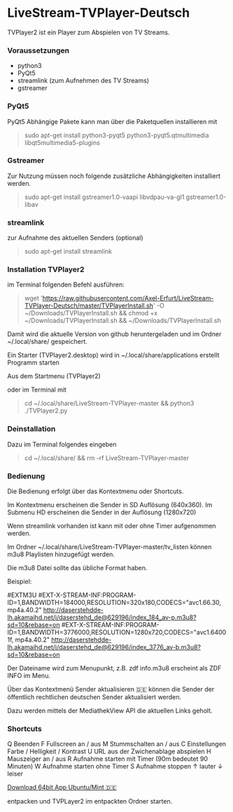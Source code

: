 # LiveStream-TVPlayer-Deutsch

TVPlayer2 ist ein Player zum Abspielen von TV Streams.

### Voraussetzungen

- python3
- PyQt5
- streamlink (zum Aufnehmen des TV Streams)
- gstreamer

### PyQt5

PyQt5 Abhängige Pakete kann man über die Paketquellen installieren mit

> sudo apt-get install python3-pyqt5 python3-pyqt5.qtmultimedia libqt5multimedia5-plugins  

### Gstreamer

Zur Nutzung müssen noch folgende zusätzliche Abhängigkeiten installiert werden.

> sudo apt-get install gstreamer1.0-vaapi libvdpau-va-gl1 gstreamer1.0-libav 

### streamlink

zur Aufnahme des aktuellen Senders (optional)

> sudo apt-get install streamlink 

### Installation TVPlayer2

im Terminal folgenden Befehl ausführen:

> wget 'https://raw.githubusercontent.com/Axel-Erfurt/LiveStream-TVPlayer-Deutsch/master/TVPlayerInstall.sh' -O ~/Downloads/TVPlayerInstall.sh && chmod +x ~/Downloads/TVPlayerInstall.sh && ~/Downloads/TVPlayerInstall.sh

Damit wird die aktuelle Version von github heruntergeladen und im Ordner ~/.local/share/ gespeichert.

Ein Starter (TVPlayer2.desktop) wird in ~/.local/share/applications erstellt
Programm starten

Aus dem Startmenu (TVPlayer2)

oder im Terminal mit

> cd ~/.local/share/LiveStream-TVPlayer-master && python3 ./TVPlayer2.py 

### Deinstallation

Dazu im Terminal folgendes eingeben

> cd ~/.local/share/ && rm -rf LiveStream-TVPlayer-master 

### Bedienung

Die Bedienung erfolgt über das Kontextmenu oder Shortcuts.

Im Kontextmenu erscheinen die Sender in SD Auflösung (640x360). Im Submenu HD erscheinen die Sender in der Auflösung (1280x720)

Wenn streamlink vorhanden ist kann mit oder ohne Timer aufgenommen werden.

Im Ordner ~/.local/share/LiveStream-TVPlayer-master/tv_listen können m3u8 Playlisten hinzugefügt werden.

Die m3u8 Datei sollte das übliche Format haben.

Beispiel:

#EXTM3U
#EXT-X-STREAM-INF:PROGRAM-ID=1,BANDWIDTH=184000,RESOLUTION=320x180,CODECS="avc1.66.30, mp4a.40.2"
http://daserstehdde-lh.akamaihd.net/i/daserstehd_de@629196/index_184_av-p.m3u8?sd=10&rebase=on
#EXT-X-STREAM-INF:PROGRAM-ID=1,BANDWIDTH=3776000,RESOLUTION=1280x720,CODECS="avc1.64001f, mp4a.40.2"
http://daserstehdde-lh.akamaihd.net/i/daserstehd_de@629196/index_3776_av-b.m3u8?sd=10&rebase=on

Der Dateiname wird zum Menupunkt, z.B. zdf info.m3u8 erscheint als ZDF INFO im Menu.

Über das Kontextmenü Sender aktualisieren 🇩🇪 können die Sender der öffentlich rechtlichen deutschen Sender aktualisiert werden.

Dazu werden mittels der MediathekView API die aktuellen Links geholt.

### Shortcuts

Q 	Beenden
F 	Fullscreen an / aus
M 	Stummschalten an / aus
C 	Einstellungen Farbe / Helligkeit / Kontrast
U 	URL aus der Zwichenablage abspielen
H 	Mauszeiger an / aus
R 	Aufnahme starten mit Timer (90m bedeutet 90 Minuten)
W 	Aufnahme starten ohne Timer
S 	Aufnahme stoppen
↑ 	lauter
↓ 	leiser 

[Download 64bit App Ubuntu/Mint 🇩🇪](https://www.dropbox.com/s/mklr44bcu92kc1g/TVPlayer2_64_deutsch.tar.gz?dl=1)

entpacken und TVPLayer2 im entpackten Ordner starten.
